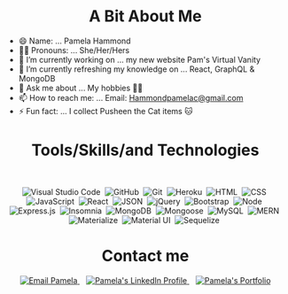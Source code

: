
<h1 align="center">
  A Bit About Me
</h1>

- 😄 Name: ... Pamela Hammond
- 👩🏻 Pronouns: ... She/Her/Hers
- 🔭 I’m currently working on ... my new website Pam's Virtual Vanity
- 🌱 I’m currently refreshing my knowledge on ... React, GraphQL & MongoDB
- 💬 Ask me about ... My hobbies 🎾🧩
- 📫 How to reach me: ... Email: Hammondpamelac@gmail.com
- ⚡ Fun fact: ... I collect Pusheen the Cat items 🐱



<h1 align="center">
  Tools/Skills/and Technologies
</h1>

<br>
<div align="center">

![Visual Studio Code](https://img.shields.io/badge/Visual_Studio_Code-0078D4?style=for-the-badge&logo=visual%20studio%20code&logoColor=white)&nbsp;
![GitHub](https://img.shields.io/badge/GitHub-100000?style=for-the-badge&logo=github&logoColor=white)&nbsp;
![Git](https://img.shields.io/badge/Git-F05032?style=for-the-badge&logo=git&logoColor=white)&nbsp;
![Heroku](https://img.shields.io/badge/Heroku-430098?style=for-the-badge&logo=heroku&logoColor=white)&nbsp;
![HTML](https://img.shields.io/badge/HTML5-E34F26?style=for-the-badge&logo=html5&logoColor=white)&nbsp;
![CSS](https://img.shields.io/badge/CSS-1572B6?style=for-the-badge&logo=css&logoColor=white)&nbsp;
![JavaScript](https://img.shields.io/badge/JavaScript-323330?style=for-the-badge&logo=javascript&logoColor=F7DF1E)&nbsp;
![React](https://img.shields.io/badge/React-20232A?style=for-the-badge&logo=react&logoColor=61DAFB)&nbsp;
![JSON](https://img.shields.io/badge/json-5E5C5C?style=for-the-badge&logo=json&logoColor=white)&nbsp;
![jQuery](https://img.shields.io/badge/jQuery-0769AD?style=for-the-badge&logo=jquery&logoColor=white)&nbsp;
![Bootstrap](https://img.shields.io/badge/Bootstrap-563D7C?style=for-the-badge&logo=bootstrap&logoColor=white)&nbsp;
![Node](https://img.shields.io/badge/Node.js-339933?style=for-the-badge&logo=nodedotjs&logoColor=white)&nbsp;
![Express.js](https://img.shields.io/badge/Express.js-000000?style=for-the-badge&logo=express&logoColor=white)&nbsp;
![Insomnia](https://img.shields.io/badge/Insomnia-5849be?style=for-the-badge&logo=Insomnia&logoColor=white)&nbsp;
![MongoDB](https://img.shields.io/badge/MongoDB-4EA94B?style=for-the-badge&logo=mongodb&logoColor=white)&nbsp;
![Mongoose](https://img.shields.io/badge/mongoose-800E00?style=for-the-badge&logo=mongoose&logoColor=white)&nbsp;
![MySQL](https://img.shields.io/badge/MySQL-coral?style=for-the-badge&logo=mysql&logoColor=darkblue)&nbsp;
![MERN](https://img.shields.io/badge/MERN-coral?style=for-the-badge&logo=MERN&logoColor=white)&nbsp;
![Materialize](https://img.shields.io/badge/-materialize--css-ff69b4?style=for-the-badge&logo=materialize--css&logoColor=white)&nbsp;
![Material UI](https://img.shields.io/badge/Material--UI-0081CB?style=for-the-badge&logo=material-ui&logoColor=white)&nbsp;
![Sequelize](https://img.shields.io/badge/Sequelize-blue?style=for-the-badge&logo=Sequelize)&nbsp;

<h1 align="center">
    Contact me
</h1>

<p align="center">
    <a href="mailto:hammondpamelac@gmail.com">
        <img src="https://img.shields.io/badge/Gmail-D14836?style=for-the-badge&logo=gmail&logoColor=white" 
            alt="Email Pamela"/>
    </a>&nbsp;&nbsp;
    <a href="https://www.linkedin.com/in/pamelahammond94/">
        <img src="https://img.shields.io/badge/LinkedIn-0077B5?style=for-the-badge&logo=linkedin&logoColor=white" 
            alt="Pamela's LinkedIn Profile"/>
    </a>&nbsp;&nbsp;
    <a href="https://pamtheham.github.io/Portfolio/">
            <img src="https://img.shields.io/badge/MyPortfolio-00FE11?style=for-the-badge&logo=""&logoColor=white" alt="Pamela's Portfolio"/>
        </a>
</p>
</div>
